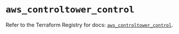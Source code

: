# `aws_controltower_control`

Refer to the Terraform Registry for docs: [`aws_controltower_control`](https://registry.terraform.io/providers/hashicorp/aws/5.40.0/docs/resources/controltower_control).
